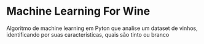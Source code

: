 # Machine Learning For Wine


Algoritmo de machine learning em Pyton que analise um dataset de vinhos, identificando por suas características, quais são tinto ou branco
